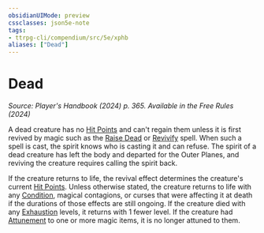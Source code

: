 ```yaml
---
obsidianUIMode: preview
cssclasses: json5e-note
tags:
- ttrpg-cli/compendium/src/5e/xphb
aliases: ["Dead"]
---
```

# Dead
*Source: Player's Handbook (2024) p. 365. Available in the Free Rules (2024)* 

A dead creature has no [Hit Points](Mechanics/rules/variant-rules/hit-points-xphb.md) and can't regain them unless it is first revived by magic such as the [Raise Dead](Mechanics/spells/raise-dead-xphb.md) or [Revivify](Mechanics/spells/revivify-xphb.md) spell. When such a spell is cast, the spirit knows who is casting it and can refuse. The spirit of a dead creature has left the body and departed for the Outer Planes, and reviving the creature requires calling the spirit back.

If the creature returns to life, the revival effect determines the creature's current [Hit Points](Mechanics/rules/variant-rules/hit-points-xphb.md). Unless otherwise stated, the creature returns to life with any [Condition](Mechanics/rules/variant-rules/condition-xphb.md), magical contagions, or curses that were affecting it at death if the durations of those effects are still ongoing. If the creature died with any [Exhaustion](Mechanics/rules/conditions.md#Exhaustion) levels, it returns with 1 fewer level. If the creature had [Attunement](Mechanics/rules/variant-rules/attunement-xphb.md) to one or more magic items, it is no longer attuned to them.